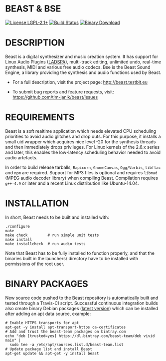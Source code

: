 BEAST & BSE
===========

[![License LGPL-2.1+](http://testbit.eu/~timj/pics/license-lgpl-2-1+.svg)](https://github.com/tim-janik/beast/blob/master/COPYING)
[![Build Status](https://travis-ci.org/tim-janik/beast.svg)](https://travis-ci.org/tim-janik/beast)
[![Binary Download](https://api.bintray.com/packages/beast-team/deb/beast/images/download.svg)](https://github.com/tim-janik/beast/#binary-packages)

# DESCRIPTION

Beast is a digital synthesizer and music creation system. It has support
for Linux Audio Plugins
([LADSPA](http://wikipedia.org/wiki/LADSPA)),
multi-track editing, unlimited undo, real-time synthesis, MIDI and various
free audio codecs.
Bse is the Beast Sound Engine, a library providing the synthesis and
audio functions used by Beast.

* For a full description, visit the project page:
	http://beast.testbit.eu

* To submit bug reports and feature requests, visit:
	https://github.com/tim-janik/beast/issues


# REQUIREMENTS

Beast is a soft realtime application which needs elevated CPU scheduling
priorities to avoid audio glitches and drop outs. For this purpose, it
installs a small uid wrapper which acquires nice level -20 for the
synthesis threads and then immediately drops privileges.
For Linux kernels of the 2.6.x series and later, this enables the
low-latency scheduling behavior needed to avoid audio artefacts.

In order to build release tarballs, `Rapicorn`, `GnomeCanvas`,
`Ogg/Vorbis`, `libflac` and `npm` are required.
Support for MP3 files is optional and requires `libmad` (MPEG audio
decoder library) when compiling Beast.
Compilation requires `g++-4.9` or later and a recent Linux
distribution like Ubuntu-14.04.


# INSTALLATION

In short, Beast needs to be built and installed with:

	./configure
	make
	make check         # run simple unit tests
	make install
	make installcheck  # run audio tests

Note that Beast has to be fully installed to function properly, and that
the binaries built in the launchers/ directory have to be installed with
permissions of the root user.

# BINARY PACKAGES

New source code pushed to the Beast repository is automatically built
and tested through a Travis-CI script. Successful continuous integration
builds also create binary Debian packages
([latest version](https://bintray.com/beast-team/deb/beast/_latestVersion))
which can be installed after adding an apt data source, example:

    # Enable HTTPS transports for apt
    apt-get -y install apt-transport-https ca-certificates
    # Add and trust the beast-team packages on bintray.com
    echo "deb [trusted=yes] https://dl.bintray.com/beast-team/deb vivid main" |
      sudo tee -a /etc/apt/sources.list.d/beast-team.list
    # Update package list and install Beast
    apt-get update && apt-get -y install beast
